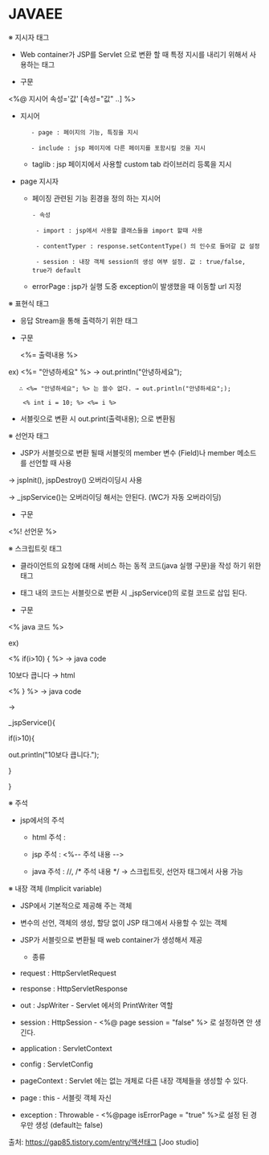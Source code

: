 # JAVAEE

※ 지시자 태그

- Web container가 JSP를 Servlet 으로 변환 할 때 특정 지시를 내리기 위해서 사용하는 태그

- 구문

<%@ 지시어 속성='값' [속성="값" ..] %>

- 지시어

         - page : 페이지의 기능, 특징을 지시

         - include : jsp 페이지에 다른 페이지를 포함시킬 것을 지시

   - taglib : jsp 페이지에서 사용할 custom tab 라이브러리 등록을 지시

- page 지시자

   - 페이징 관련된 기능 횐경을 정의 하는 지시어

         - 속성

          - import : jsp에서 사용할 클래스들을 import 할때 사용

          - contentTyper : response.setContentType() 의 인수로 들어갈 값 설정

          - session : 내장 객체 session의 생성 여부 설정. 값 : true/false, true가 default

    - errorPage : jsp가 실행 도중 exception이 발생했을 때 이동할 url 지정

※ 표현식 태그

 - 응답 Stream을 통해 출력하기 위한 태그

 - 구문

     <%= 출력내용 %>

  ex) <%= "안녕하세요" %>   → out.println("안녕하세요");

       ∴ <%= "안녕하세요"; %> 는 쓸수 없다. → out.println("안녕하세요";);

        <% int i = 10; %> <%= i %>

 - 서블릿으로 변환 시 out.print(출력내용); 으로 변환됨

※ 선언자 태그

 - JSP가 서블릿으로 변환 될때 서블릿의 member 변수 (Field)나 member 메소드를 선언할 때 사용

→ jspInit(), jspDestroy() 오버라이딩시 사용

→ _jspService()는 오버라이딩 해서는 안된다. (WC가 자동 오버라이딩)

 - 구문 

<%! 선언문 %>

※ 스크립트릿 태그

 - 클라이언트의 요청에 대해 서비스 하는 동적 코드(java 실행 구문)을 작성 하기 위한 태그

 - 태그 내의 코드는 서블릿으로 변환 시 _jspService()의 로컬 코드로 삽입 된다.

 - 구문

<% java 코드 %>

   ex)

<% if(i>10) { %>  → java code

10보다 큽니다    →  html

<% } %>               →  java code

→

 _jspService(){

if(i>10){

out.println("10보다 큽니다.");

}

}

※ 주석

  - jsp에서의 주석

     - html 주석 : <!-- 주석 내용 -->

     - jsp 주석 : <%-- 주석 내용 -->

     - java 주석 : //, /* 주석 내용 */ → 스크립트릿, 선언자 태그에서 사용 가능



※ 내장 객체 (Implicit variable)

  - JSP에서 기본적으로 제공해 주는 객체

- 변수의 선언, 객체의 생성, 할당 없이 JSP 태그에서 사용할 수 있는 객체

- JSP가 서블릿으로 변환될 때 web container가 생성해서 제공

  - 종류

- request : HttpServletRequest

- response : HttpServletResponse

- out : JspWriter - Servlet 에서의 PrintWriter 역할

- session : HttpSession - <%@ page session = "false" %> 로 설정하면 안 생긴다.

- application : ServletContext

- config : ServletConfig

- pageContext : Servlet 에는 없는 개체로 다른 내장 객체들을 생성할 수 있다.

- page : this - 서블릿 객체 자신

- exception : Throwable - <%@page isErrorPage = "true" %>로 설정 된 경우만 생성 (default는 false)



출처: https://gap85.tistory.com/entry/액션태그 [Joo studio]
